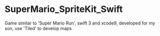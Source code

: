 # SuperMario_SpriteKit_Swift
Game similar to 'Super Mario Run', swift 3 and xcode9, developed for my son, use 'Tiled' to develop maps
